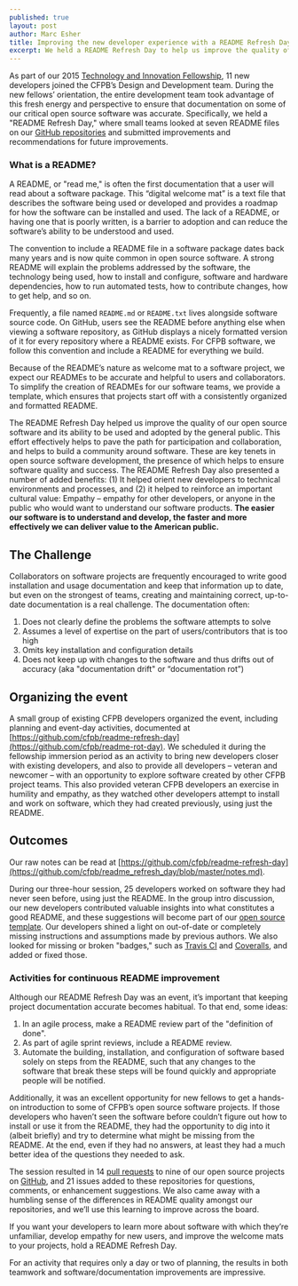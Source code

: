 ```yaml
---
published: true
layout: post
author: Marc Esher
title: Improving the new developer experience with a README Refresh Day
excerpt: We held a README Refresh Day to help us improve the quality of our open source software and its ability to be used and adopted by the general public
---
```



As part of our 2015 [Technology and Innovation Fellowship](http://www.consumerfinance.gov/jobs/technology-innovation-fellows/),
11 new developers joined the CFPB’s Design and Development team.
During the new fellows’ orientation, the entire development team took advantage of this fresh energy and perspective to ensure that documentation on some of our critical open source software was accurate.
Specifically, we held a "README Refresh Day," where small teams looked at seven README files on our
[GitHub repositories](https://github.com/cfpb) and submitted improvements and recommendations for future improvements.

<div class="content-sidebar">
  <h3>What is a README?</h3>
  <p>A README, or "read me," is often the first documentation that a user will read about a software package.
  This “digital welcome mat” is a text file that describes the software being used or developed and provides a roadmap for how the software can be installed and used.
  The lack of a README, or having one that is poorly written,
  is a barrier to adoption and can reduce the software’s ability to be understood and used.</p>

  <p>The convention to include a README file in a software package dates back many years and is now quite common in open source software.
  A strong README will explain the problems addressed by the software, the technology being used, how to install and configure,
  software and hardware dependencies, how to run automated tests, how to contribute changes, how to get help, and so on.</p>

  <p>Frequently, a file named <code>README.md</code> or <code>README.txt</code> lives alongside software source code.
  On GitHub, users see the README before anything else when viewing a software repository,
  as GitHub displays a nicely formatted version of it for every repository where a README exists.
  For CFPB software, we follow this convention and include a README for everything we build.</p>

  <p>Because of the README’s nature as welcome mat to a software project, we expect our READMEs to be accurate and helpful to users and collaborators.
  To simplify the creation of READMEs for our software teams,
  we provide a template, which ensures that projects start off with a consistently organized and formatted README.</p>
</div>

The README Refresh Day helped us improve the quality of our open source software and its ability to be used and adopted by the general public.
This effort effectively helps to pave the path for participation and collaboration, and helps to build a community around software.
These are key tenets in open source software development, the presence of which helps to ensure software quality and success.
The README Refresh Day also presented a number of added benefits:
(1) It helped orient new developers to technical environments and processes,
and (2) it helped to reinforce an important cultural value: Empathy – empathy for other developers,
or anyone in the public who would want to understand our software products.
**The easier our software is to understand and develop, the faster and more effectively we can deliver value to the American public.**

## The Challenge

Collaborators on software projects are frequently encouraged to write good installation and usage documentation and keep that information up to date, but even on the strongest of teams, creating and maintaining correct, up-to-date documentation is a real challenge. The documentation often:

1. Does not clearly define the problems the software attempts to solve
1. Assumes a level of expertise on the part of users/contributors that is too high
1. Omits key installation and configuration details
1. Does not keep up with changes to the software and thus drifts out of accuracy (aka "documentation drift" or “documentation rot”)

## Organizing the event

A small group of existing CFPB developers organized the event, including planning and event-day activities,
documented at [https://github.com/cfpb/readme-refresh-day](https://github.com/cfpb/readme-rot-day).
We scheduled it during the fellowship immersion period as an activity to bring new developers closer with existing developers,
and also to provide all developers – veteran and newcomer – with an opportunity to explore software created by other CFPB project teams.
This also provided veteran CFPB developers an exercise in humility and empathy,
as they watched other developers attempt to install and work on software, which they had created previously, using just the README.

## Outcomes

Our raw notes can be read at [https://github.com/cfpb/readme-refresh-day](https://github.com/cfpb/readme_refresh_day/blob/master/notes.md).

During our three-hour session, 25 developers worked on software they had never seen before, using just the README.
In the group intro discussion, our new developers contributed valuable insights into what constitutes a good README,
and these suggestions will become part of our [open source template](https://github.com/cfpb/open-source-project-template).
Our developers shined a light on out-of-date or completely missing instructions and assumptions made by previous authors.
We also looked for missing or broken "badges," such as [Travis CI](https://travis-ci.org) and [Coveralls](https://coveralls.io),
and added or fixed those.

<div class="content-sidebar">
  <h3>Activities for continuous README improvement</h3>

  <p>Although our README Refresh Day was an event, it’s important that keeping project documentation accurate becomes habitual.
  To that end, some ideas:</p>

  <ol>
    <li>In an agile process, make a README review part of the "definition of done".</li>
    <li>As part of agile sprint reviews, include a README review.</li>
    <li>Automate the building, installation, and configuration of software based solely on steps from the README,
        such that any changes to the software that break these steps will be found quickly and appropriate people will be notified.</li>
  </ol>
</div>

Additionally, it was an excellent opportunity for new fellows to get a hands-on introduction to some of CFPB’s open source software projects.
If those developers who haven’t seen the software before couldn’t figure out how to install or use it from the README,
they had the opportunity to dig into it (albeit briefly) and try to determine what might be missing from the README.
At the end, even if they had no answers, at least they had a much better idea of the questions they needed to ask.

The session resulted in 14 [pull requests](https://help.github.com/articles/using-pull-requests/) to nine of our open source projects on [GitHub](https://github.com/cfpb),
and 21 issues added to these repositories for questions, comments, or enhancement suggestions.
We also came away with a humbling sense of the differences in README quality amongst our repositories,
and we’ll use this learning to improve across the board.

If you want your developers to learn more about software with which they’re unfamiliar, develop empathy for new users,
and improve the welcome mats to your projects, hold a README Refresh Day.

For an activity that requires only a day or two of planning, the results in both teamwork and software/documentation improvements are impressive.
